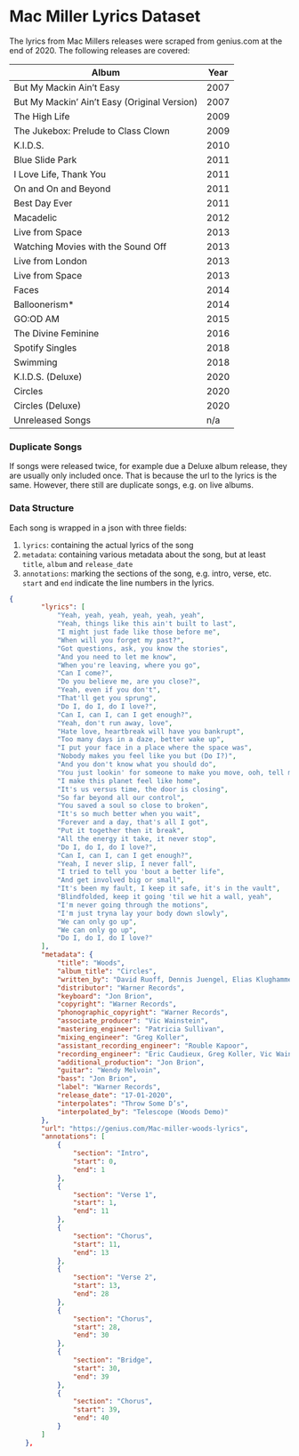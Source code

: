 # Mac Miller Lyrics Dataset

The lyrics from Mac Millers releases were scraped from genius.com at the end of 2020. The following releases are covered:  

| Album                                        | Year |
| -------------------------------------------- | ---- |
| But My Mackin Ain’t Easy                     | 2007 |
| But My Mackin’ Ain’t Easy (Original Version) | 2007 |
| The High Life                                | 2009 |
| The Jukebox: Prelude to Class Clown          | 2009 |
| K.I.D.S.                                     | 2010 |
| Blue Slide Park                              | 2011 |
| I Love Life, Thank You                       | 2011 |
| On and On and Beyond                         | 2011 |
| Best Day Ever                                | 2011 |
| Macadelic                                    | 2012 |
| Live from Space                              | 2013 |
| Watching Movies with the Sound Off           | 2013 |
| Live from London                             | 2013 |
| Live from Space                              | 2013 |
| Faces                                        | 2014 |
| Balloonerism*                                | 2014 |
| GO:OD AM                                     | 2015 |
| The Divine Feminine                          | 2016 |
| Spotify Singles                              | 2018 |
| Swimming                                     | 2018 |
| K.I.D.S. (Deluxe)                            | 2020 |
| Circles                                      | 2020 |
| Circles (Deluxe)                             | 2020 |
| Unreleased Songs                             | n/a  |

### Duplicate Songs
If songs were released twice, for example due a Deluxe album release, they are usually only included once. That is because the url to the lyrics is the same. However, there still are duplicate songs, e.g. on live albums.

### Data Structure
Each song is wrapped in a json with three fields:  
1. `lyrics`: containing the actual lyrics of the song  
2. `metadata`: containing various metadata about the song, but at least `title`, `album` and `release_date`
3. `annotations`: marking the sections of the song, e.g. intro, verse, etc. `start` and `end` indicate the line numbers in the lyrics.
```json
{
        "lyrics": [
            "Yeah, yeah, yeah, yeah, yeah, yeah",
            "Yeah, things like this ain't built to last",
            "I might just fade like those before me",
            "When will you forget my past?",
            "Got questions, ask, you know the stories",
            "And you need to let me know",
            "When you're leaving, where you go",
            "Can I come?",
            "Do you believe me, are you close?",
            "Yeah, even if you don't",
            "That'll get you sprung",
            "Do I, do I, do I love?",
            "Can I, can I, can I get enough?",
            "Yeah, don't run away, love",
            "Hate love, heartbreak will have you bankrupt",
            "Too many days in a daze, better wake up",
            "I put your face in a place where the space was",
            "Nobody makes you feel like you but (Do I?)",
            "And you don't know what you should do",
            "You just lookin' for someone to make you move, ooh, tell me (Do I?)",
            "I make this planet feel like home",
            "It's us versus time, the door is closing",
            "So far beyond all our control",
            "You saved a soul so close to broken",
            "It's so much better when you wait",
            "Forever and a day, that's all I got",
            "Put it together then it break",
            "All the energy it take, it never stop",
            "Do I, do I, do I love?",
            "Can I, can I, can I get enough?",
            "Yeah, I never slip, I never fall",
            "I tried to tell you 'bout a better life",
            "And get involved big or small",
            "It's been my fault, I keep it safe, it's in the vault",
            "Blindfolded, keep it going 'til we hit a wall, yeah",
            "I'm never going through the motions",
            "I'm just tryna lay your body down slowly",
            "We can only go up",
            "We can only go up",
            "Do I, do I, do I love?"
        ],
        "metadata": {
            "title": "Woods",
            "album_title": "Circles",
            "written_by": "David Ruoff, Dennis Juengel, Elias Klughammer, Eric “E. Dan” Dan, Jon Brion, Joshua Gottmanns, Mac Miller",
            "distributor": "Warner Records",
            "keyboard": "Jon Brion",
            "copyright": "Warner Records",
            "phonographic_copyright": "Warner Records",
            "associate_producer": "Vic Wainstein",
            "mastering_engineer": "Patricia Sullivan",
            "mixing_engineer": "Greg Koller",
            "assistant_recording_engineer": "Rouble Kapoor",
            "recording_engineer": "Eric Caudieux, Greg Koller, Vic Wainstein",
            "additional_production": "Jon Brion",
            "guitar": "Wendy Melvoin",
            "bass": "Jon Brion",
            "label": "Warner Records",
            "release_date": "17-01-2020",
            "interpolates": "Throw Some D’s",
            "interpolated_by": "Telescope (Woods Demo)"
        },
        "url": "https://genius.com/Mac-miller-woods-lyrics",
        "annotations": [
            {
                "section": "Intro",
                "start": 0,
                "end": 1
            },
            {
                "section": "Verse 1",
                "start": 1,
                "end": 11
            },
            {
                "section": "Chorus",
                "start": 11,
                "end": 13
            },
            {
                "section": "Verse 2",
                "start": 13,
                "end": 28
            },
            {
                "section": "Chorus",
                "start": 28,
                "end": 30
            },
            {
                "section": "Bridge",
                "start": 30,
                "end": 39
            },
            {
                "section": "Chorus",
                "start": 39,
                "end": 40
            }
        ]
    },
```
